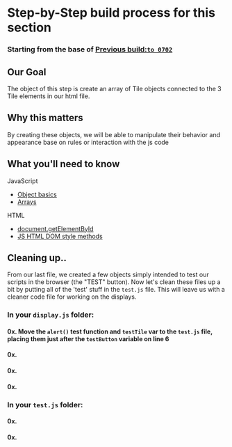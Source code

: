 # Step-by-Step build process for this section

### Starting from the base of [Previous build:`to 0702`](#)

## Our Goal
The object of this step is create an array of Tile objects connected to the 3 Tile elements in our html file.

## Why this matters
By creating these objects, we will be able to manipulate their behavior and appearance base on rules or interaction with the js code

## What you'll need to know

JavaScript
- [Object basics](https://developer.mozilla.org/en-US/docs/Learn/JavaScript/Objects/Basics)
- [Arrays](https://developer.mozilla.org/en-US/docs/Web/JavaScript/Reference/Global_Objects/Array)

HTML
- [document.getElementById](https://developer.mozilla.org/en-US/docs/Web/API/Document/getElementById)
- [JS HTML DOM style methods](https://www.w3schools.com/js/js_htmldom_css.asp)


## Cleaning up..
From our last file, we created a few objects simply intended to test our scripts in the browser (the "TEST" button).  Now let's clean these files up a bit by putting all of the 'test' stuff in the `test.js` file.  This will leave us with a cleaner code file for working on the displays.

### In your `display.js` folder:

#### 0x. Move the `alert()` test function and `testTile` var to the `test.js` file, placing them just after the `testButton` variable on line 6

#### 0x.
#### 0x.
#### 0x.

### In your `test.js` folder:
#### 0x.
#### 0x.




